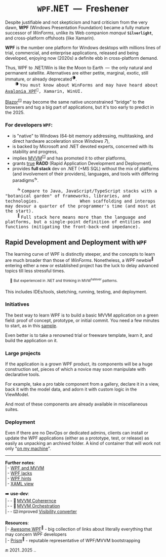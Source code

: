 <h1 align="center"><code>WPF</code>.<samp>NET</samp> &nbsp;&mdash;&nbsp; Freshener</h1>

Despite justifiable and not skepticism and hard criticism from the very dawn, **WPF** (Windows Presentation Foundation) became a fully mature successor of _WinForms_, unlike its Web companion _manqué_ <code><b>Silverlight</b></code>, and cross-platform offshoots (like Xamarin).

 **WPF** is the number one platform for Windows desktops with millions lines of trial, commercial, and enterprise applications, released and being developed, enjoying now (2020s) a definite ebb in cross-platform demand.
 
Thus, WPF to .NET/Win is like the Moon to Earth &thinsp;&mdash;&thinsp; the only natural and permanent satellite. Alternatives are either petite, marginal, exotic, still immature, or already deprecated<sup>🌘</sup>.\
&nbsp; &nbsp; &nbsp; &nbsp; <sup>🌘</sup> <samp>You must know about WinForms and may have heard about [Avalonia XPF](https://avaloniaui.net/XPF)<sup>🔗</sup>, Xamarin, WinUI.</samp>

[Blazor](https://learn.microsoft.com/aspnet/core/blazor/hybrid/tutorials/wpf)<sup>🪟</sup> may become the same native unconstrained "bridge" to the browsers and tug a big part of applications, but it's too early to predict in the&nbsp;2025.

### For developers `WPF`:

+ is "native" to Windows (64-bit memory addressing, multitasking, and direct hardware acceleration since _Windows&nbsp;7_),
+ is backed by Microsoft and .NET devoted experts, concerned with its stability and progress,
+ implies [MVVM](https://learn.microsoft.com/en-us/dotnet/architecture/maui/mvvm)<sup>🪟</sup> and has promoted it to other platforms,
+ grants <ins>true</ins> **RADD** (Rapid Application Development and Deployment),
+ provides **full stack** dev on .NET (+MS&nbsp;SQL) without the mix of platforms (and involvement of their providers), languages, and tools with differing paradigms<sup>☕</sup>.

&nbsp; &nbsp; &nbsp; &nbsp; &nbsp; <sup>☕</sup> <samp>Compare to Java, JavaScript/TypeScript stacks with a "botanical garden" of frameworks, libraries, and technologies.</samp>
&nbsp; &nbsp; &nbsp; &nbsp; &nbsp; &nbsp; &nbsp; &nbsp; &nbsp; &nbsp; &nbsp; &nbsp; &nbsp; &nbsp; &nbsp; &nbsp; &thinsp;<samp>When scaffolding and interops may devour a quarter of the programmer's time (and most at the start).</samp>\
&nbsp; &nbsp; &nbsp; &nbsp; &nbsp; <sup>🌳</sup> <samp>Full stack here means more than the language and platforms, but a single-point definition of entities and functions (mitigating the front-back-end impedance).</samp>

## Rapid Development and Deployment with `WPF`

The learning curve of WPF is distinctly steeper, and the concepts to learn are much broader than those of _WinForms_. 
Nonetheless, a WPF newbie<sup>🔰</sup> entering either a new or established project has the luck to delay advanced topics till less stressful times. 

&nbsp; &nbsp; <sup>🔰</sup> <sup>But experienced in .NET and thinking in MVW<sup>hatever</sup> patterns.</sup>

This includes IDEs/tools, sketching, running, testing, and deployment.

### Initiatives

The best way to learn WPF is to build a basic MVVM application on a green field: proof of concept, prototype, or initial commit. You need a few minutes to start, as in this [sample](README+/mvvm/README.md#sample).

Even better is to take a renowned trial or freeware template, learn it, and build the application on it.

### Large projects

If the application is a grown WPF product, its components will be a huge construction set, pieces of which a novice may soon manipulate with declarative tools. 

For example, take a pro table component from a gallery, declare it in a view, back it with the model data, and adorn it with custom logic in the ViewModel.

And most of these components are already available in miscellaneous suites.

### Deployment

Even if there are no DevOps or dedicated admins, clients can install or update the WPF applications (either as a prototype, test, or release) as easily as unpacking an archived folder. 
A kind of container that will work not only "[on my machine](../../../pencraft/README+/memes/README+/polyptych_works.md)".

---

__Further notes__:\
|&thinsp;- [WPF and MVVM](README+/mvvm/)\
|&thinsp;- [WPF lacks](README+/wpf-drawbacks.md)\
|&thinsp;- [WPF hints](README+/wpf-hints.md)\
|&thinsp;- [XAML view](README+/wpf-xaml_view.md)

➡️ **use-dev**:\
|&thinsp;-&thinsp;- 📖&thinsp;[MVVM Coherernce](https://github.com/Kyriosity/use-dev/blob/main/README%2B/decisions/README%2B/mvvm/mvvm-vmodel_cohesion.md)\
|&thinsp;-&thinsp;- 📖&thinsp;[MVVM Orchestration](https://github.com/Kyriosity/use-dev/blob/main/README+/decisions/README+/mvvm/mvvm-notification_orchestration.md)\
|&thinsp;-&thinsp;- ⌨️&thinsp;improved [Visibility converter](https://github.com/Kyriosity/use-dev/blob/main/src/TuttiFrutti/WinClay/Converters/bool2viz_improved.md)

__Resources__:\
|&thinsp;- [Awesome WPF](https://github.com/Carlos487/awesome-wpf)<sup>🔗</sup> - big collection of links about literally everything that may concern WPF developers\
|&thinsp;- [Prism](https://github.com/PrismLibrary/Prism)<sup>🔗</sup> - reputable representative of WPF/MVVM bootstrapping 

🔚 2021..2025 ..
